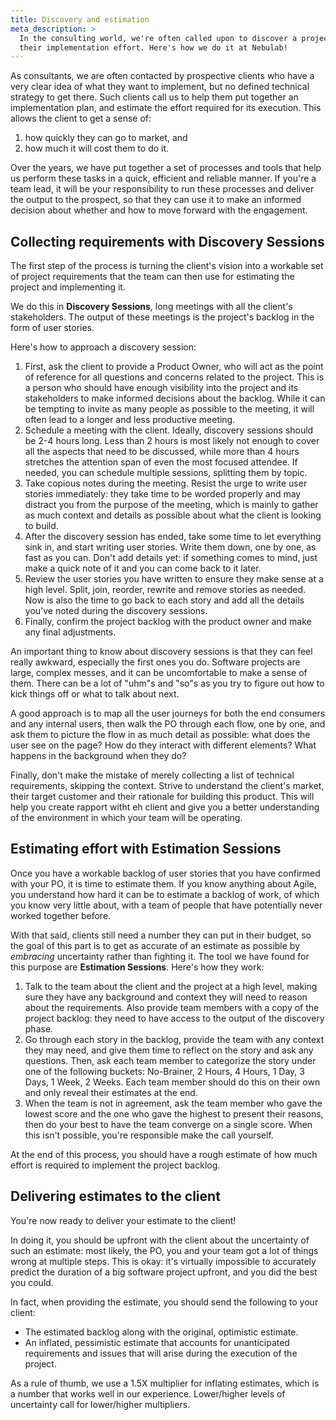 ```yaml
---
title: Discovery and estimation
meta_description: >
  In the consulting world, we're often called upon to discover a project's requirements and estimate
  their implementation effort. Here's how we do it at Nebulab!
---
```


As consultants, we are often contacted by prospective clients who have a very clear idea of what
they want to implement, but no defined technical strategy to get there. Such clients call us to help
them put together an implementation plan, and estimate the effort required for its execution. This
allows the client to get a sense of:

1. how quickly they can go to market, and
2. how much it will cost them to do it.

Over the years, we have put together a set of processes and tools that help us perform these tasks
in a quick, efficient and reliable manner. If you're a team lead, it will be your responsibility to
run these processes and deliver the output to the prospect, so that they can use it to make an
informed decision about whether and how to move forward with the engagement.

## Collecting requirements with Discovery Sessions

The first step of the process is turning the client's vision into a workable set of project
requirements that the team can then use for estimating the project and implementing it.

We do this in **Discovery Sessions**, long meetings with all the client's stakeholders. The output
of these meetings is the project's backlog in the form of user stories.

Here's how to approach a discovery session:

1. First, ask the client to provide a Product Owner, who will act as the point of reference for all
   questions and concerns related to the project. This is a person who should have enough visibility
   into the project and its stakeholders to make informed decisions about the backlog. While it can
   be tempting to invite as many people as possible to the meeting, it will often lead to a longer
   and less productive meeting.
2. Schedule a meeting with the client. Ideally, discovery sessions should be 2-4 hours long. Less
   than 2 hours is most likely not enough to cover all the aspects that need to be discussed, while
   more than 4 hours stretches the attention span of even the most focused attendee. If needed, you
   can schedule multiple sessions, splitting them by topic.
3. Take copious notes during the meeting. Resist the urge to write user stories immediately: they
   take time to be worded properly and may distract you from the purpose of the meeting, which is
   mainly to gather as much context and details as possible about what the client is looking to
   build.
4. After the discovery session has ended, take some time to let everything sink in, and start
   writing user stories. Write them down, one by one, as fast as you can. Don't add details yet:
   if something comes to mind, just make a quick note of it and you can come back to it later.
5. Review the user stories you have written to ensure they make sense at a high level. Split, join,
   reorder, rewrite and remove stories as needed. Now is also the time to go back to each story and
   add all the details you've noted during the discovery sessions.
7. Finally, confirm the project backlog with the product owner and make any final adjustments.

An important thing to know about discovery sessions is that they can feel really awkward, especially
the first ones you do. Software projects are large, complex messes, and it can be uncomfortable to
make a sense of them. There can be a lot of "uhm"s and "so"s as you try to figure out how to kick
things off or what to talk about next.

A good approach is to map all the user journeys for both the end consumers and any internal users,
then walk the PO through each flow, one by one, and ask them to picture the flow in as much detail
as possible: what does the user see on the page? How do they interact with different elements? What
happens in the background when they do?

Finally, don't make the mistake of merely collecting a list of technical requirements, skipping the
context. Strive to understand the client's market, their target customer and their rationale for
building this product. This will help you create rapport witht eh client and give you a better
understanding of the environment in which your team will be operating.

## Estimating effort with Estimation Sessions

Once you have a workable backlog of user stories that you have confirmed with your PO, it is time to
estimate them. If you know anything about Agile, you understand how hard it can be to estimate a
backlog of work, of which you know very little about, with a team of people that have potentially
never worked together before.

With that said, clients still need a number they can put in their budget, so the goal of this part
is to get as accurate of an estimate as possible by _embracing_ uncertainty rather than fighting it.
The tool we have found for this purpose are **Estimation Sessions**. Here's how they work:

1. Talk to the team about the client and the project at a high level, making sure they have any
   background and context they will need to reason about the requirements. Also provide team members
   with a copy of the project backlog: they need to have access to the output of the discovery
   phase.
2. Go through each story in the backlog, provide the team with any context they may need, and give
   them time to reflect on the story and ask any questions. Then, ask each team member to categorize
   the story under one of the following buckets: No-Brainer, 2 Hours, 4 Hours, 1 Day, 3 Days,
   1 Week, 2 Weeks. Each team member should do this on their own and only reveal their estimates at
   the end.
3. When the team is not in agreement, ask the team member who gave the lowest score and the one who
   gave the highest to present their reasons, then do your best to have the team converge on a
   single score. When this isn't possible, you're responsible make the call yourself.

At the end of this process, you should have a rough estimate of how much effort is required to
implement the project backlog.

## Delivering estimates to the client

You're now ready to deliver your estimate to the client!

In doing it, you should be upfront with the client about the uncertainty of such an estimate: most
likely, the PO, you and your team got a lot of things wrong at multiple steps. This is okay: it's
virtually impossible to accurately predict the duration of a big software project upfront, and you
did the best you could. 

In fact, when providing the estimate, you should send the following to your client:

- The estimated backlog along with the original, optimistic estimate.
- An inflated, pessimistic estimate that accounts for unanticipated requirements and issues that
  will arise during the execution of the project.
  
As a rule of thumb, we use a 1.5X multiplier for inflating estimates, which is a number that works
well in our experience. Lower/higher levels of uncertainty call for lower/higher multipliers.
